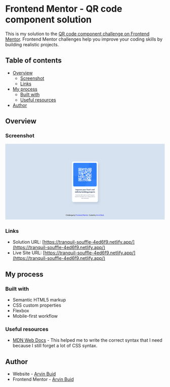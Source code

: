 # Frontend Mentor - QR code component solution

This is my solution to the [QR code component challenge on Frontend Mentor](https://www.frontendmentor.io/challenges/qr-code-component-iux_sIO_H). Frontend Mentor challenges help you improve your coding skills by building realistic projects.

## Table of contents

- [Overview](#overview)
  - [Screenshot](#screenshot)
  - [Links](#links)
- [My process](#my-process)
  - [Built with](#built-with)
  - [Useful resources](#useful-resources)
- [Author](#author)

## Overview

### Screenshot

![](./images/qr-code-component.png)

### Links

- Solution URL: [https://tranquil-souffle-4ed6f9.netlify.app/](https://tranquil-souffle-4ed6f9.netlify.app/)
- Live Site URL: [https://tranquil-souffle-4ed6f9.netlify.app/](https://tranquil-souffle-4ed6f9.netlify.app/)

## My process

### Built with

- Semantic HTML5 markup
- CSS custom properties
- Flexbox
- Mobile-first workflow

### Useful resources

- [MDN Web Docs](https://developer.mozilla.org/en-US/) - This helped me to write the correct syntax that I need because I still forget a lot of CSS syntax.

## Author

- Website - [Arvin Buid](https://www.arvinbuid.com/)
- Frontend Mentor - [Arvin Buid](https://www.frontendmentor.io/profile/arvinbuid)
